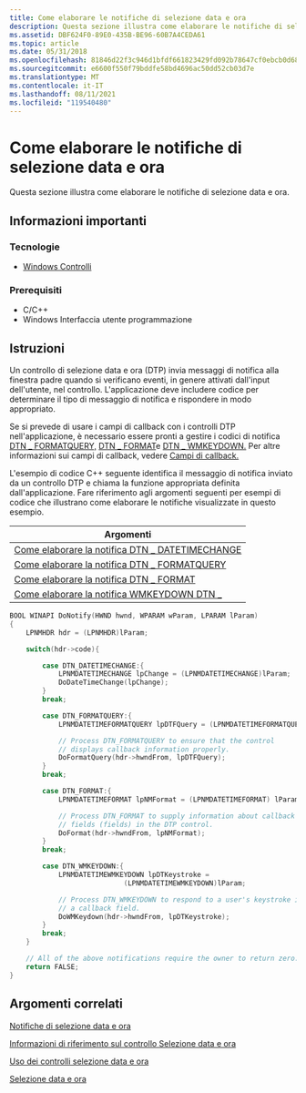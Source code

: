 ```yaml
---
title: Come elaborare le notifiche di selezione data e ora
description: Questa sezione illustra come elaborare le notifiche di selezione data e ora.
ms.assetid: DBF624F0-89E0-435B-BE96-60B7A4CEDA61
ms.topic: article
ms.date: 05/31/2018
ms.openlocfilehash: 81846d22f3c946d1bfdf661823429fd092b78647cf0ebcb0d683d2600ddcaf17
ms.sourcegitcommit: e6600f550f79bddfe58bd4696ac50dd52cb03d7e
ms.translationtype: MT
ms.contentlocale: it-IT
ms.lasthandoff: 08/11/2021
ms.locfileid: "119540480"
---
```

# <a name="how-to-process-date-and-time-picker-notifications"></a>Come elaborare le notifiche di selezione data e ora

Questa sezione illustra come elaborare le notifiche di selezione data e ora.

## <a name="what-you-need-to-know"></a>Informazioni importanti

### <a name="technologies"></a>Tecnologie

-   [Windows Controlli](window-controls.md)

### <a name="prerequisites"></a>Prerequisiti

-   C/C++
-   Windows Interfaccia utente programmazione

## <a name="instructions"></a>Istruzioni


Un controllo di selezione data e ora (DTP) invia messaggi di notifica alla finestra padre quando si verificano eventi, in genere attivati dall'input dell'utente, nel controllo. L'applicazione deve includere codice per determinare il tipo di messaggio di notifica e rispondere in modo appropriato.

Se si prevede di usare i campi di callback con i controlli DTP nell'applicazione, è necessario essere pronti a gestire i codici di notifica [DTN \_ FORMATQUERY,](dtn-formatquery.md) [DTN \_ FORMAT](dtn-format.md)e [DTN \_ WMKEYDOWN.](dtn-wmkeydown.md) Per altre informazioni sui campi di callback, vedere [Campi di callback.](date-and-time-picker-controls.md)

L'esempio di codice C++ seguente identifica il messaggio di notifica inviato da un controllo DTP e chiama la funzione appropriata definita dall'applicazione. Fare riferimento agli argomenti seguenti per esempi di codice che illustrano come elaborare le notifiche visualizzate in questo esempio.

|   Argomenti                                                                                                     |
|--------------------------------------------------------------------------------------------------------|
| [Come elaborare la notifica DTN \_ DATETIMECHANGE](process-the-dtn-datetimechange-notification.md) |
| [Come elaborare la notifica DTN \_ FORMATQUERY](process-the-dtn-formatquery-notification.md)       |
| [Come elaborare la notifica DTN \_ FORMAT](process-the-dtn-format-notfication.md)                  |
| [Come elaborare la notifica WMKEYDOWN DTN \_](process-the-dtn-wmkeydown-notification.md)           |



 



```C++
BOOL WINAPI DoNotify(HWND hwnd, WPARAM wParam, LPARAM lParam)
{
    LPNMHDR hdr = (LPNMHDR)lParam;

    switch(hdr->code){

        case DTN_DATETIMECHANGE:{
            LPNMDATETIMECHANGE lpChange = (LPNMDATETIMECHANGE)lParam;
            DoDateTimeChange(lpChange);
        }
        break;

        case DTN_FORMATQUERY:{
            LPNMDATETIMEFORMATQUERY lpDTFQuery = (LPNMDATETIMEFORMATQUERY)lParam;

            // Process DTN_FORMATQUERY to ensure that the control
            // displays callback information properly.
            DoFormatQuery(hdr->hwndFrom, lpDTFQuery);
        }
        break;

        case DTN_FORMAT:{
            LPNMDATETIMEFORMAT lpNMFormat = (LPNMDATETIMEFORMAT) lParam;

            // Process DTN_FORMAT to supply information about callback
            // fields (fields) in the DTP control.
            DoFormat(hdr->hwndFrom, lpNMFormat);
        }
        break;

        case DTN_WMKEYDOWN:{
            LPNMDATETIMEWMKEYDOWN lpDTKeystroke = 
                            (LPNMDATETIMEWMKEYDOWN)lParam;

            // Process DTN_WMKEYDOWN to respond to a user's keystroke in
            // a callback field.
            DoWMKeydown(hdr->hwndFrom, lpDTKeystroke);
        }
        break;
    }

    // All of the above notifications require the owner to return zero.
    return FALSE;
}
```



## <a name="related-topics"></a>Argomenti correlati

<dl> <dt>

[Notifiche di selezione data e ora](bumper-date-and-time-picker-control-reference-notifications.md)
</dt> <dt>

[Informazioni di riferimento sul controllo Selezione data e ora](bumper-date-and-time-picker-date-and-time-picker-control-reference.md)
</dt> <dt>

[Uso dei controlli selezione data e ora](using-date-and-time-picker.md)
</dt> <dt>

[Selezione data e ora](date-and-time-picker-control-reference.md)
</dt> </dl>

 

 




